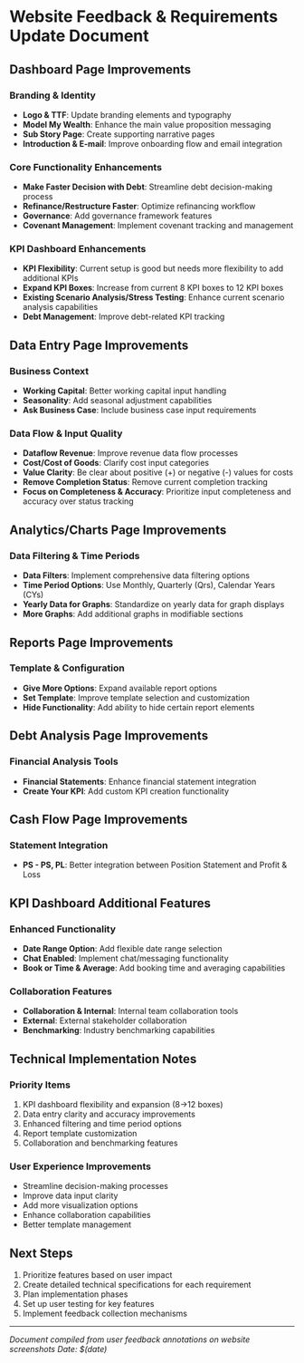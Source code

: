 # Website Feedback & Requirements Update Document

## Dashboard Page Improvements

### Branding & Identity
- **Logo & TTF**: Update branding elements and typography
- **Model My Wealth**: Enhance the main value proposition messaging
- **Sub Story Page**: Create supporting narrative pages
- **Introduction & E-mail**: Improve onboarding flow and email integration

### Core Functionality Enhancements
- **Make Faster Decision with Debt**: Streamline debt decision-making process
- **Refinance/Restructure Faster**: Optimize refinancing workflow
- **Governance**: Add governance framework features
- **Covenant Management**: Implement covenant tracking and management

### KPI Dashboard Enhancements
- **KPI Flexibility**: Current setup is good but needs more flexibility to add additional KPIs
- **Expand KPI Boxes**: Increase from current 8 KPI boxes to 12 KPI boxes
- **Existing Scenario Analysis/Stress Testing**: Enhance current scenario analysis capabilities
- **Debt Management**: Improve debt-related KPI tracking

## Data Entry Page Improvements

### Business Context
- **Working Capital**: Better working capital input handling
- **Seasonality**: Add seasonal adjustment capabilities
- **Ask Business Case**: Include business case input requirements

### Data Flow & Input Quality
- **Dataflow Revenue**: Improve revenue data flow processes
- **Cost/Cost of Goods**: Clarify cost input categories
- **Value Clarity**: Be clear about positive (+) or negative (-) values for costs
- **Remove Completion Status**: Remove current completion tracking
- **Focus on Completeness & Accuracy**: Prioritize input completeness and accuracy over status tracking

## Analytics/Charts Page Improvements

### Data Filtering & Time Periods
- **Data Filters**: Implement comprehensive data filtering options
- **Time Period Options**: Use Monthly, Quarterly (Qrs), Calendar Years (CYs)
- **Yearly Data for Graphs**: Standardize on yearly data for graph displays
- **More Graphs**: Add additional graphs in modifiable sections

## Reports Page Improvements

### Template & Configuration
- **Give More Options**: Expand available report options
- **Set Template**: Improve template selection and customization
- **Hide Functionality**: Add ability to hide certain report elements

## Debt Analysis Page Improvements

### Financial Analysis Tools
- **Financial Statements**: Enhance financial statement integration
- **Create Your KPI**: Add custom KPI creation functionality

## Cash Flow Page Improvements

### Statement Integration
- **PS - PS, PL**: Better integration between Position Statement and Profit & Loss

## KPI Dashboard Additional Features

### Enhanced Functionality
- **Date Range Option**: Add flexible date range selection
- **Chat Enabled**: Implement chat/messaging functionality
- **Book or Time & Average**: Add booking time and averaging capabilities

### Collaboration Features
- **Collaboration & Internal**: Internal team collaboration tools
- **External**: External stakeholder collaboration
- **Benchmarking**: Industry benchmarking capabilities

## Technical Implementation Notes

### Priority Items
1. KPI dashboard flexibility and expansion (8→12 boxes)
2. Data entry clarity and accuracy improvements
3. Enhanced filtering and time period options
4. Report template customization
5. Collaboration and benchmarking features

### User Experience Improvements
- Streamline decision-making processes
- Improve data input clarity
- Add more visualization options
- Enhance collaboration capabilities
- Better template management

## Next Steps
1. Prioritize features based on user impact
2. Create detailed technical specifications for each requirement
3. Plan implementation phases
4. Set up user testing for key features
5. Implement feedback collection mechanisms

---
*Document compiled from user feedback annotations on website screenshots*
*Date: $(date)*